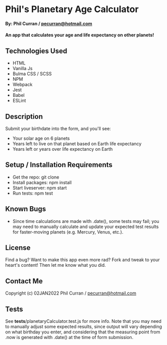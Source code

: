 # Phil's Planetary Age Calculator

#### By: Phil Curran / pecurran@hotmail.com

#### An app that calculates your age and life expectancy on other planets!

## Technologies Used

* HTML
* Vanilla Js
* Bulma CSS / SCSS
* NPM
* Webpack
* Jest
* Babel
* ESLint

## Description

Submit your birthdate into the form, and you'll see:
* Your solar age on 6 planets
* Years left to live on that planet based on Earth life expectancy
* Years left or years over life expectancy on Earth

## Setup / Installation Requirements

* Get the repo: git clone
* Install packages: npm install
* Start liveserver: npm start
* Run tests: npm test

## Known Bugs

* Since time calculations are made with .date(), some tests may fail; you may need to manually calculate and update your expected test results for faster-moving planets (e.g. Mercury, Venus, etc.).

## License

Find a bug?  Want to make this app even more rad?  Fork and tweak to your heart's content!  Then let me know what you did.  

## Contact Me

Copyright (c) 02JAN2022 Phil Curran / pecurran@hotmail.com

## Tests

See __tests__/planetaryCalculator.test.js for more info.
Note that you may need to manually adjust some expected results, since output will vary depending on what birthday you enter, and considering that the measuring point from .now is generated with .date() at the time of form submission.